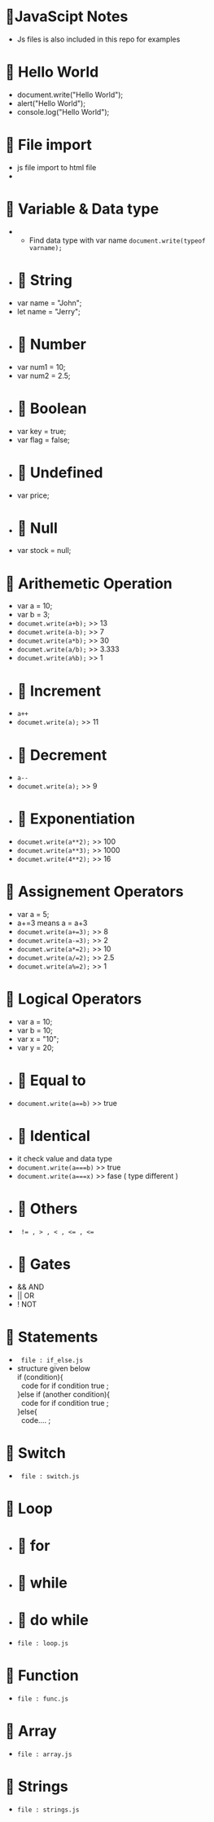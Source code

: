 # 📒JavaScipt Notes
-  Js files is also included in this repo for examples
# 🔰 Hello World
- document.write("Hello World");
- alert("Hello World");
- console.log("Hello World");
# 🔰 File import
- js file import to html file
- <code><script src="test.js"></script></code>
# 🔰 Variable & Data type
- - Find data type with var name <code>document.write(typeof varname);</code>
- # 📎 String
- var name = "John";
- let name = "Jerry";
- # 📎 Number
- var num1 = 10;
- var num2 = 2.5;
- # 📎 Boolean
- var key = true;
- var flag = false;
- # 📎 Undefined
- var price;
- # 📎 Null
- var stock = null;
# 🔰 Arithemetic Operation
- var a = 10;
- var b = 3;
- <code>documet.write(a+b);</code> >> 13
- <code>documet.write(a-b);</code> >> 7
- <code>documet.write(a*b);</code> >> 30
- <code>documet.write(a/b);</code> >> 3.333
- <code>documet.write(a%b);</code> >> 1
- # 📎 Increment
- <code>a++</code>
- <code>documet.write(a);</code> >> 11
- # 📎 Decrement
- <code>a--</code>
- <code>documet.write(a);</code> >> 9
- # 📎 Exponentiation
- <code>documet.write(a**2);</code> >> 100
- <code>documet.write(a**3);</code> >> 1000
- <code>documet.write(4**2);</code> >> 16
# 🔰 Assignement Operators
- var a = 5;
- a+=3 means a = a+3
- <code>documet.write(a+=3);</code> >> 8
- <code>documet.write(a-=3);</code> >> 2
- <code>documet.write(a*=2);</code> >> 10
- <code>documet.write(a/=2);</code> >> 2.5
- <code>documet.write(a%=2);</code> >> 1

# 🔰 Logical Operators
- var a = 10;
- var b = 10;
- var x = "10";
- var y = 20;
- # 📎 Equal to
- <code>document.write(a==b)</code> >> true
- # 📎 Identical
- it check value and data type
- <code>document.write(a===b)</code> >> true
- <code>document.write(a===x)</code> >> fase ( type different )
- # 📎 Others
- <code> != , > , < , <= ,  <= </code>
- # 📎 Gates
- && AND
- || OR
- ! NOT
# 🔰 Statements
- <code> file : if_else.js </code></br>
- structure given below </br>
if (condition){</br>
   &nbsp;&nbsp;code for if condition true ;</br>
}else if (another condition){</br>
&nbsp;&nbsp;code for if condition true ;</br>
}else{</br>
 &nbsp;&nbsp;code.... ;</br>
# 🔰 Switch
- <code> file : switch.js </code></br>
# 🔰 Loop
- # 📎 for 
- # 📎 while
- # 📎 do while
- <code>file : loop.js </code>
# 🔰 Function
- <code>file : func.js </code>
# 🔰 Array
- <code>file : array.js</code>
# 🔰 Strings
- <code>file : strings.js</code>
